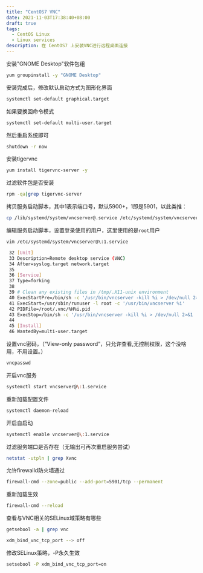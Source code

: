 ```yaml
---
title: "CentOS7 VNC"
date: 2021-11-03T17:38:40+08:00
draft: true
tags:
  - CentOS Linux
  - Linux services
description: 在 CentOS7 上安装VNC进行远程桌面连接
---
```




安装"GNOME Desktop"软件包组

```bash
yum groupinstall -y "GNOME Desktop" 
```

 

安装完成后，修改默认启动方式为图形化界面

```bash
systemctl set-default graphical.target
```

 

如果要换回命令模式 

```bash
systemctl set-default multi-user.target 
```

 

然后重启系统即可

```bash
shutdown -r now
```

 

安装tigervnc

```bash
yum install tigervnc-server -y
```

 

过滤软件包是否安装

```bash
rpm -qa|grep tigervnc-server
```

 

拷贝服务启动脚本，其中1表示端口号，默认5900+，1即是5901，以此类推：

```bash
cp /lib/systemd/system/vncserver@.service /etc/systemd/system/vncserver@:1.service
```

 

编辑服务启动脚本，设置登录使用的用户，这里使用的是`root`用户

```bash
vim /etc/systemd/system/vncserver@\:1.service
```

 

```bash
 32 [Unit]
 33 Description=Remote desktop service (VNC)
 34 After=syslog.target network.target
 35 
 36 [Service]
 37 Type=forking
 38 
 39 # Clean any existing files in /tmp/.X11-unix environment
 40 ExecStartPre=/bin/sh -c '/usr/bin/vncserver -kill %i > /dev/null 2>&1 || :'
 41 ExecStart=/usr/sbin/runuser -l root -c '/usr/bin/vncserver %i'
 42 PIDFile=/root/.vnc/%H%i.pid
 43 ExecStop=/bin/sh -c '/usr/bin/vncserver -kill %i > /dev/null 2>&1 || :'
 44 
 45 [Install]
 46 WantedBy=multi-user.target
```

 

设置vnc密码，（“View-only password”，只允许查看,无控制权限，这个没啥用，不用设置。）

```bash
vncpasswd
```

 

开启vnc服务

```bash
systemctl start vncserver@\:1.service
```

 

重新加载配置文件

```bash
systemctl daemon-reload
```

 

开启自启动

```bash
systemctl enable vncserver@\:1.service
```

 

过滤服务端口是否存在（无输出可再次重启服务尝试）

```bash
netstat -utpln | grep Xvnc
```

 

允许firewalld防火墙通过

```bash
firewall-cmd --zone=public --add-port=5901/tcp --permanent
```

 

重新加载生效

```bash
firewall-cmd --reload
```

 

查看与VNC相关的SELinux域策略有哪些

```bash
getsebool -a | grep vnc

xdm_bind_vnc_tcp_port --> off
```

 

修改SELinux策略，-P永久生效

```bash
setsebool -P xdm_bind_vnc_tcp_port=on
```

